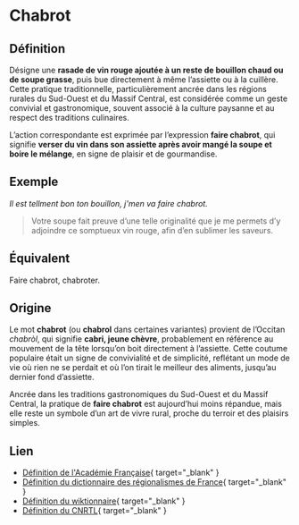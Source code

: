 # Chabrot

## Définition  

Désigne une **rasade de vin rouge ajoutée à un reste de bouillon chaud ou de soupe grasse**, puis bue directement à même l’assiette ou à la cuillère. Cette pratique traditionnelle, particulièrement ancrée dans les régions rurales du Sud-Ouest et du Massif Central, est considérée comme un geste convivial et gastronomique, souvent associé à la culture paysanne et au respect des traditions culinaires.  

L’action correspondante est exprimée par l’expression **faire chabrot**, qui signifie **verser du vin dans son assiette après avoir mangé la soupe et boire le mélange**, en signe de plaisir et de gourmandise.  

## Exemple  

_Il est tellment bon ton bouillon, j'men va faire chabrot._
> Votre soupe fait preuve d’une telle originalité que je me permets d’y adjoindre ce somptueux vin rouge, afin d’en sublimer les saveurs.

## Équivalent

Faire chabrot, chabroter.  

## Origine

Le mot **chabrot** (ou **chabrol** dans certaines variantes) provient de l’Occitan *chabròl*, qui signifie **cabri, jeune chèvre**, probablement en référence au mouvement de la tête lorsqu’on boit directement à l’assiette. Cette coutume populaire était un signe de convivialité et de simplicité, reflétant un mode de vie où rien ne se perdait et où l’on tirait le meilleur des aliments, jusqu’au dernier fond d’assiette.  

Ancrée dans les traditions gastronomiques du Sud-Ouest et du Massif Central, la pratique de **faire chabrot** est aujourd’hui moins répandue, mais elle reste un symbole d’un art de vivre rural, proche du terroir et des plaisirs simples.  

## Lien

* [Définition de l'Académie Française](https://www.dictionnaire-academie.fr/article/A9C1466){ target="_blank" }
* [Définition du dictionnaire des régionalismes de France](https://drf.4h-conseil.fr/pages0/D1C0065.html){ target="_blank" }
* [Définition du wiktionnaire](https://fr.wiktionary.org/wiki/chabrot){ target="_blank" }
* [Définition du CNRTL](https://www.cnrtl.fr/definition/chabrot){ target="_blank" }
